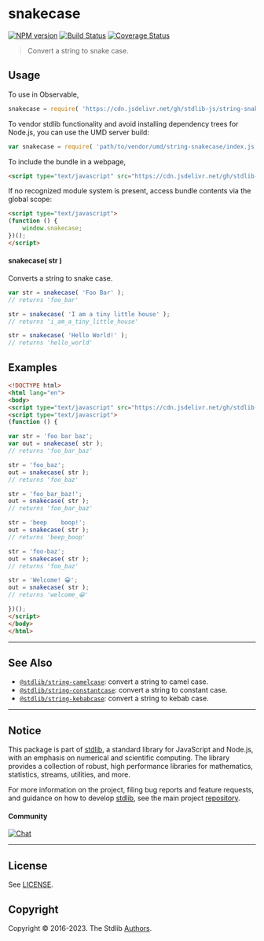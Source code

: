 <!--

@license Apache-2.0

Copyright (c) 2021 The Stdlib Authors.

Licensed under the Apache License, Version 2.0 (the "License");
you may not use this file except in compliance with the License.
You may obtain a copy of the License at

   http://www.apache.org/licenses/LICENSE-2.0

Unless required by applicable law or agreed to in writing, software
distributed under the License is distributed on an "AS IS" BASIS,
WITHOUT WARRANTIES OR CONDITIONS OF ANY KIND, either express or implied.
See the License for the specific language governing permissions and
limitations under the License.

-->

# snakecase

[![NPM version][npm-image]][npm-url] [![Build Status][test-image]][test-url] [![Coverage Status][coverage-image]][coverage-url] <!-- [![dependencies][dependencies-image]][dependencies-url] -->

> Convert a string to snake case.

<!-- Package usage documentation. -->



<section class="usage">

## Usage

To use in Observable,

```javascript
snakecase = require( 'https://cdn.jsdelivr.net/gh/stdlib-js/string-snakecase@v0.0.6-umd/browser.js' )
```

To vendor stdlib functionality and avoid installing dependency trees for Node.js, you can use the UMD server build:

```javascript
var snakecase = require( 'path/to/vendor/umd/string-snakecase/index.js' )
```

To include the bundle in a webpage,

```html
<script type="text/javascript" src="https://cdn.jsdelivr.net/gh/stdlib-js/string-snakecase@v0.0.6-umd/browser.js"></script>
```

If no recognized module system is present, access bundle contents via the global scope:

```html
<script type="text/javascript">
(function () {
    window.snakecase;
})();
</script>
```

#### snakecase( str )

Converts a string to snake case.

```javascript
var str = snakecase( 'Foo Bar' );
// returns 'foo_bar'

str = snakecase( 'I am a tiny little house' );
// returns 'i_am_a_tiny_little_house'

str = snakecase( 'Hello World!' );
// returns 'hello_world'
```

</section>

<!-- /.usage -->

<!-- Package usage examples. -->

<section class="examples">

## Examples

```html
<!DOCTYPE html>
<html lang="en">
<body>
<script type="text/javascript" src="https://cdn.jsdelivr.net/gh/stdlib-js/string-snakecase@v0.0.6-umd/browser.js"></script>
<script type="text/javascript">
(function () {

var str = 'foo bar baz';
var out = snakecase( str );
// returns 'foo_bar_baz'

str = 'foo_baz';
out = snakecase( str );
// returns 'foo_baz'

str = 'foo_bar_baz!';
out = snakecase( str );
// returns 'foo_bar_baz'

str = 'beep    boop!';
out = snakecase( str );
// returns 'beep_boop'

str = 'foo-baz';
out = snakecase( str );
// returns 'foo_baz'

str = 'Welcome! 😀';
out = snakecase( str );
// returns 'welcome_😀'

})();
</script>
</body>
</html>
```

</section>

<!-- /.examples -->



<!-- Section for related `stdlib` packages. Do not manually edit this section, as it is automatically populated. -->

<section class="related">

* * *

## See Also

-   <span class="package-name">[`@stdlib/string-camelcase`][@stdlib/string/camelcase]</span><span class="delimiter">: </span><span class="description">convert a string to camel case.</span>
-   <span class="package-name">[`@stdlib/string-constantcase`][@stdlib/string/constantcase]</span><span class="delimiter">: </span><span class="description">convert a string to constant case.</span>
-   <span class="package-name">[`@stdlib/string-kebabcase`][@stdlib/string/kebabcase]</span><span class="delimiter">: </span><span class="description">convert a string to kebab case.</span>

</section>

<!-- /.related -->

<!-- Section for all links. Make sure to keep an empty line after the `section` element and another before the `/section` close. -->


<section class="main-repo" >

* * *

## Notice

This package is part of [stdlib][stdlib], a standard library for JavaScript and Node.js, with an emphasis on numerical and scientific computing. The library provides a collection of robust, high performance libraries for mathematics, statistics, streams, utilities, and more.

For more information on the project, filing bug reports and feature requests, and guidance on how to develop [stdlib][stdlib], see the main project [repository][stdlib].

#### Community

[![Chat][chat-image]][chat-url]

---

## License

See [LICENSE][stdlib-license].


## Copyright

Copyright &copy; 2016-2023. The Stdlib [Authors][stdlib-authors].

</section>

<!-- /.stdlib -->

<!-- Section for all links. Make sure to keep an empty line after the `section` element and another before the `/section` close. -->

<section class="links">

[npm-image]: http://img.shields.io/npm/v/@stdlib/string-snakecase.svg
[npm-url]: https://npmjs.org/package/@stdlib/string-snakecase

[test-image]: https://github.com/stdlib-js/string-snakecase/actions/workflows/test.yml/badge.svg?branch=v0.0.6
[test-url]: https://github.com/stdlib-js/string-snakecase/actions/workflows/test.yml?query=branch:v0.0.6

[coverage-image]: https://img.shields.io/codecov/c/github/stdlib-js/string-snakecase/main.svg
[coverage-url]: https://codecov.io/github/stdlib-js/string-snakecase?branch=main

<!--

[dependencies-image]: https://img.shields.io/david/stdlib-js/string-snakecase.svg
[dependencies-url]: https://david-dm.org/stdlib-js/string-snakecase/main

-->

[chat-image]: https://img.shields.io/gitter/room/stdlib-js/stdlib.svg
[chat-url]: https://app.gitter.im/#/room/#stdlib-js_stdlib:gitter.im

[stdlib]: https://github.com/stdlib-js/stdlib

[stdlib-authors]: https://github.com/stdlib-js/stdlib/graphs/contributors

[cli-section]: https://github.com/stdlib-js/string-snakecase#cli
[cli-url]: https://github.com/stdlib-js/string-snakecase/tree/cli
[@stdlib/string-snakecase]: https://github.com/stdlib-js/string-snakecase/tree/main

[umd]: https://github.com/umdjs/umd
[es-module]: https://developer.mozilla.org/en-US/docs/Web/JavaScript/Guide/Modules

[deno-url]: https://github.com/stdlib-js/string-snakecase/tree/deno
[umd-url]: https://github.com/stdlib-js/string-snakecase/tree/umd
[esm-url]: https://github.com/stdlib-js/string-snakecase/tree/esm
[branches-url]: https://github.com/stdlib-js/string-snakecase/blob/main/branches.md

[stdlib-license]: https://raw.githubusercontent.com/stdlib-js/string-snakecase/main/LICENSE

[standard-streams]: https://en.wikipedia.org/wiki/Standard_streams

[mdn-regexp]: https://developer.mozilla.org/en-US/docs/Web/JavaScript/Guide/Regular_Expressions

<!-- <related-links> -->

[@stdlib/string/camelcase]: https://github.com/stdlib-js/string-camelcase/tree/umd

[@stdlib/string/constantcase]: https://github.com/stdlib-js/string-constantcase/tree/umd

[@stdlib/string/kebabcase]: https://github.com/stdlib-js/string-kebabcase/tree/umd

<!-- </related-links> -->

</section>

<!-- /.links -->
